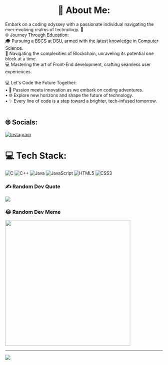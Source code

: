 # <center>💫 About Me:
Embark on a coding odyssey with a passionate individual navigating the ever-evolving realms of technology. 🚀<br>🌐 Journey Through Education:<br>🎓 Pursuing a BSCS at DSU, armed with the latest knowledge in Computer Science.<br>🔗 Navigating the complexities of Blockchain, unraveling its potential one block at a time.<br>💻 Mastering the art of Front-End development, crafting seamless user experiences.<br><br>💻 Let's Code the Future Together:<br>•	🚀 Passion meets innovation as we embark on coding adventures.<br>•	🌐 Explore new horizons and shape the future of technology.<br>•	✨ Every line of code is a step toward a brighter, tech-infused tomorrow.<br><br></center>


## 🌐 Socials:
[![Instagram](https://img.shields.io/badge/Instagram-%23E4405F.svg?logo=Instagram&logoColor=white)](https://instagram.com/https://www.instagram.com/mazhar_virani?igsh=cGllbm81ZW96c3g=) 

# 💻 Tech Stack:
![C](https://img.shields.io/badge/c-%2300599C.svg?style=for-the-badge&logo=c&logoColor=white) ![C++](https://img.shields.io/badge/c++-%2300599C.svg?style=for-the-badge&logo=c%2B%2B&logoColor=white) ![Java](https://img.shields.io/badge/java-%23ED8B00.svg?style=for-the-badge&logo=openjdk&logoColor=white) ![JavaScript](https://img.shields.io/badge/javascript-%23323330.svg?style=for-the-badge&logo=javascript&logoColor=%23F7DF1E) ![HTML5](https://img.shields.io/badge/html5-%23E34F26.svg?style=for-the-badge&logo=html5&logoColor=white) ![CSS3](https://img.shields.io/badge/css3-%231572B6.svg?style=for-the-badge&logo=css3&logoColor=white)

### ✍️ Random Dev Quote
![](https://quotes-github-readme.vercel.app/api?type=horizontal&theme=radical)

### 😂 Random Dev Meme
<img src='https://randommeme-five.vercel.app/' style="height: 400px;"/>

---
[![](https://visitcount.itsvg.in/api?id=Mazharvirani&icon=0&color=0)](https://visitcount.itsvg.in)

<!-- Proudly created with GPRM ( https://gprm.itsvg.in ) -->
